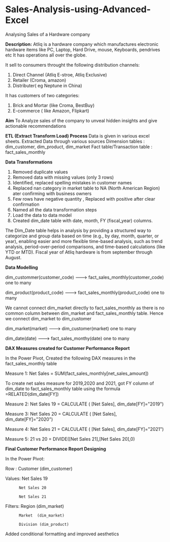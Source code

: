 # Sales-Analysis-using-Advanced-Excel
Analysing Sales of a Hardware company

**Description:**
Atliq is a hardware company which manufactures electronic hardware items like PC, Laptop, Hard Drive, mouse, Keyboards, pendrives etc
It has operations all over the globe.

It sell to consumers throught the following distribution channels:
1. Direct Channel (Atliq E-stroe, Atliq Exclusive)
2. Retailer (Croma, amazon)
3. Distributer( eg Neptune in China)

It has customers of two categories:
1. Brick and Mortar (like Croma, BestBuy)
2. E-commerce ( like Amazon, Flipkart)

**Aim**
To Analyze sales of the company to unveal hidden insights and give actionable recommendations

**ETL (Extract Transform Load) Process**
Data is given in various excel sheets.
Extracted Data through various sources
Dimension tables : dim_customer, dim_product, dim_market
Fact table/Transaction table : fact_sales_monthly

**Data Transformations**
1. Removed duplicate values
2. Removed data with missing values (only 3 rows)
3. Identified, replaced spelling mistakes in customer names
4. Replaced nan category in market table to NA (North American Region) ater confirming with business owners
5. Few rows have negative quantity , Replaced with positive after clear confirmation
6. Named all the data transformation steps
7. Load the data to data model
8. Created dim_date table with date, month, FY (fiscal_year) columns.

The Dim_Date table helps in analysis by providing a structured way to categorize and group data based on 
time (e.g., by day, month, quarter, or year), enabling easier and more flexible time-based analysis, 
such as trend analysis, period-over-period comparisons, and time-based calculations (like YTD or MTD).
Fiscal year of Atliq hardware is from september through August.

**Data Modelling**

dim_custommer(customer_code)        --->     fact_sales_monthly(customer_code)   one to many

dim_product(product_code)           --->     fact_sales_monthly(product_code)    one to many

We cannot connect dim_market directly to fact_sales_monthly as there is no common column between dim_market and fact_sales_monthly table.
Hence we connect dim_market to dim_customer

dim_market(market)                  --->     dim_customer(market)         one to many

dim_date(date)                      --->     fact_sales_monthy(date)      one to many

**DAX Measures created for Customer Performance Report**

In the Power Pivot, Created the following DAX measures in the fact_sales_monthly table

Measure 1:  Net Sales = SUM(fact_sales_monthly[net_sales_amount])

To create net sales measure for 2019,2020 and 2021, got FY column of dim_date to fact_sales_monthly table
using the formula =RELATED(dim_date[FY])

Measure 2:  Net Sales 19 = CALCULATE ( [Net Sales], dim_date[FY]="2019")

Measure 3:  Net Sales 20 = CALCULATE ( [Net Sales], dim_date[FY]="2020")

Measure 4:  Net Sales 21 = CALCULATE ( [Net Sales], dim_date[FY]="2021")

Measure 5:  21 vs 20 = DIVIDE([Net Sales 21],[Net Sales 20],0)

**Final Customer Performance Report Designing**

In the Power Pivot: 

Row   :   Customer (dim_customer)

Values:   Net Sales 19

          Net Sales 20
          
          Net Sales 21
          
Filters:  Region  (dim_market)

          Market  (dim_market)
          
          Division (dim_product)

Added conditional formatting and improved aesthetics

         
